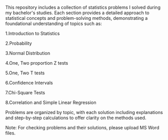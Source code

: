 This repository includes a collection of statistics problems I solved during my bachelor's studies. Each section provides a detailed approach to statistical concepts and problem-solving methods, demonstrating a foundational understanding of topics such as:

1.Introduction to Statistics

2.Probability 

3.Normal Distribution

4.One, Two proportion Z tests

5.One, Two T tests

6.Confidence Intervals

7.Chi-Square Tests

8.Correlation and Simple Linear Regression

Problems are organized by topic, with each solution including explanations and step-by-step calculations to offer clarity on the methods used.

Note: For checking problems and their solutions, please upload MS Word files.
